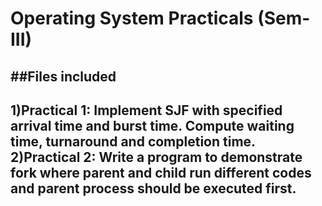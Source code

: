 # Operating System Practicals (Sem-III)

##Files included
---
1)Practical 1: Implement SJF with specified arrival time and burst time. Compute waiting time, turnaround and completion time.
2)Practical 2: Write a program to demonstrate fork where parent and child run different codes and parent process should be executed first.
---
